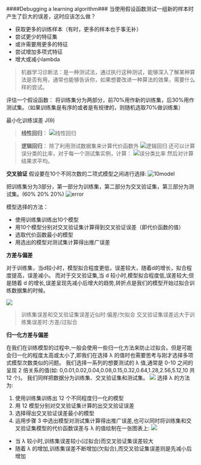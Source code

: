 ####Debugging a learning algorithm###
当使用假设函数测试一组新的样本时产生了巨大的误差，这时应该怎么做？

 - 获取更多的训练样本（有时，更多的样本也于事无补）
 - 尝试更少的特征集
 - 或许需要用更多的特征
 - 尝试增加多项式特征
 - 增大或减小lambda
 
 >机器学习诊断法：是一种测试法，通过执行这种测试，能够深入了解某种算法是否有用，通常也能够告诉你，如果想要改进一种算法的效果，需要什么样的尝试。
 
评估一个假设函数：
将训练集分为两部分，前70%用作新的训练集，后30%用作测试集。（如果训练集是有序的或者是有规律的，则随机选取70%做训练集）

最小化训练误差 J(θ)

>**线性回归**：
![线性回归](http://pic-10062852.cos.myqcloud.com/mintheta.jpg)

>**逻辑回归**：
除了利用测试数据集来计算代价函数外
![逻辑回归](http://pic-10062852.cos.myqcloud.com/logisticMintheta.png)
还可以计算误分类的比率，对于每一个测试集实例，计算：
![误分类比率](http://pic-10062852.cos.myqcloud.com/%E8%AF%AF%E5%88%86%E7%B1%BB%E6%AF%94%E7%8E%87.png)
然后对计算结果求平均。


**交叉验证**
假设要在10个不同次数的二项式模型之间进行选择:
![10model](http://pic-10062852.cos.myqcloud.com/10model.png)

把训练集分为3部分，第一部分为训练集，第二部分为交叉验证集，第三部分为测试集。(60%  20%  20%)
![error](http://pic-10062852.cos.myqcloud.com/train-vali-testerror.png)

模型选择的方法：

 - 使用训练集训练出10个模型
 - 用10个模型分别对交叉验证集计算得到交叉验证误差（即代价函数的值）
 - 选取代价函数最小的模型
 - 用选出的模型对测试集计算得出推广误差

**方差与偏差**

对于训练集，当d较小时，模型拟合程度更低，误差较大，随着d的增长，拟合程度提高，误差减小。
而对于交叉验证集,当 d 较小时,模型拟合程度低,误差较大;但是随着 d 的增长,误差呈现先减小后增大的趋势,转折点是我们的模型开始过拟合训练数据集的时候。

![](http://pic-10062852.cos.myqcloud.com/%E8%AF%8A%E6%96%AD%E6%96%B9%E5%B7%AE%E6%B4%BB%E5%81%8F%E5%B7%AE.png)
>训练集误差和交叉验证集误差近似时:偏差/欠拟合
交叉验证集误差远大于训练集误差时:方差/过拟合

**归一化方差与偏差**

在我们在训练模型的过程中,一般会使用一些归一化方法来防止过拟合。但是可能会归一化的程度太高或太小了,即我们在选择 λ 的值时也需要思考与刚才选择多项式模型次数类似的问题。
我们选择一系列的想要测试的 λ 值,通常是 0-10 之间的呈现 2 倍关系的值(如:
0,0.01,0.02,0.04,0.08,0.15,0.32,0.64,1.28,2.56,5.12,10 共 12 个)。 我们同样把数据分为训练集、交叉验证集和测试集。
![](http://pic-10062852.cos.myqcloud.com/%E6%AD%A3%E5%88%99%E5%8C%96%E6%96%B9%E5%B7%AE%E4%B8%8E%E5%81%8F%E5%B7%AE.png)
选择 λ 的方法为:
 1. 使用训练集训练出 12 个不同程度归一化的模型
 2. 用 12 模型分别对交叉验证集计算的出交叉验证误差
 3. 选择得出交叉验证误差最小的模型
 4. 运用步骤 3 中选出模型对测试集计算得出推广误差,也可以同时将训练集和交叉验证集模型的代价函数误差与 λ 的值绘制在一张图表上:
 ![](http://pic-10062852.cos.myqcloud.com/%E6%AD%A3%E5%88%99%E5%8C%96%E6%96%B9%E5%B7%AE%E4%B8%8E%E5%81%8F%E5%B7%AE%E5%9B%BE.png)
 
 - 当 λ 较小时,训练集误差较小(过拟合)而交叉验证集误差较大
 -  随着 λ 的增加,训练集误差不断增加(欠拟合),而交叉验证集误差则是先减小后增加